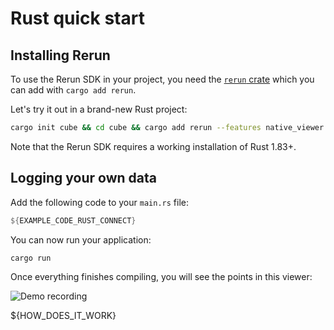 # Rust quick start

## Installing Rerun

To use the Rerun SDK in your project, you need the [`rerun` crate](https://crates.io/crates/rerun) which you can add with `cargo add rerun`.

Let's try it out in a brand-new Rust project:

```sh
cargo init cube && cd cube && cargo add rerun --features native_viewer
```

Note that the Rerun SDK requires a working installation of Rust 1.83+.

## Logging your own data

Add the following code to your `main.rs` file:

```rust
${EXAMPLE_CODE_RUST_CONNECT}
```

You can now run your application:

```shell
cargo run
```

Once everything finishes compiling, you will see the points in this viewer:

![Demo recording](https://static.rerun.io/intro_rust_result/cc780eb9bf014d8b1a68fac174b654931f92e14f/768w.png)

${HOW_DOES_IT_WORK}
